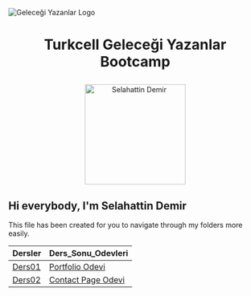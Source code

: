 ![Geleceği Yazanlar Logo](https://gelecegiyazanlar.turkcell.com.tr/themes/custom/gyz/logo.svg)
# <p align="center">Turkcell Geleceği Yazanlar Bootcamp</p>


<p align="center"><img src="https://avatars.githubusercontent.com/u/87477482?v=4" alt="Selahattin Demir" width="200px"></p>

## Hi everybody, I'm Selahattin Demir

This file has been created for you to navigate through my folders more easily.


<table >
  <thead>
    <tr>
      <th>Dersler</th>
      <th>Ders_Sonu_Odevleri</th>
    </tr>
  </thead>
  <tbody>
    <tr>
      <td><a href="./Dersler/Ders01"> Ders01 </a></td>
      <td><a href="./Ders_Sonu_Odevleri/Portfolio_Odevi"> Portfolio Odevi </a></td>
   </tr>
   <tr>
      <td><a href="./Dersler/Ders02"> Ders02 </a></td>
      <td><a href="./Ders_Sonu_Odevleri/Contact_Page_Odevi"> Contact Page Odevi </a></td>
   </tr>
  </tbody>
</table>